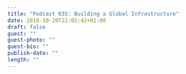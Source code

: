 ```yaml
---
title: "Podcast 035: Building a Global Infrastructure"
date: 2018-10-20T22:02:42+01:00
draft: false
guest: ""
guest-photo: ""
guest-bio: ""
publish-date: ""
length: ""
---
```

